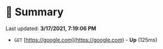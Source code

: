 # 📖 Summary
Last updated: **3/17/2021, 7:19:06 PM**

- `GET` [https://google.com](https://google.com) - **Up** (125ms)
